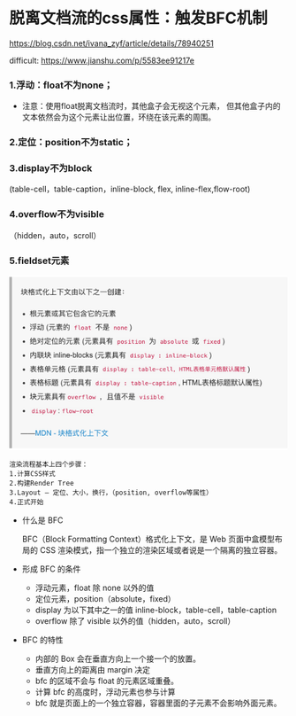# 脱离文档流的css属性：触发BFC机制
https://blog.csdn.net/ivana_zyf/article/details/78940251

difficult: https://www.jianshu.com/p/5583ee91217e

### 1.浮动：float不为none；
* 注意：使用float脱离文档流时，其他盒子会无视这个元素，
但其他盒子内的文本依然会为这个元素让出位置，环绕在该元素的周围。

### 2.定位：position不为static；

### 3.display不为block
 (table-cell，table-caption，inline-block, flex, inline-flex,flow-root)

### 4.overflow不为visible
（hidden，auto，scroll）

### 5.fieldset元素

![](.BFC-脱离文档流_images/2948482c.png)

```md
渲染流程基本上四个步骤： 
1.计算CSS样式 
2.构建Render Tree 
3.Layout – 定位、大小，换行，（position, overflow等属性） 
4.正式开始
```

* 什么是 BFC

   BFC（Block Formatting Context）格式化上下文，是 Web 页面中盒模型布局的 CSS 渲染模式，指一个独立的渲染区域或者说是一个隔离的独立容器。
* 形成 BFC 的条件

   * 浮动元素，float 除 none 以外的值
   * 定位元素，position（absolute，fixed）
   * display 为以下其中之一的值 inline-block，table-cell，table-caption
   * overflow 除了 visible 以外的值（hidden，auto，scroll）
* BFC 的特性
   * 内部的 Box 会在垂直方向上一个接一个的放置。
   * 垂直方向上的距离由 margin 决定
   * bfc 的区域不会与 float 的元素区域重叠。
   * 计算 bfc 的高度时，浮动元素也参与计算
   * bfc 就是页面上的一个独立容器，容器里面的子元素不会影响外面元素。
